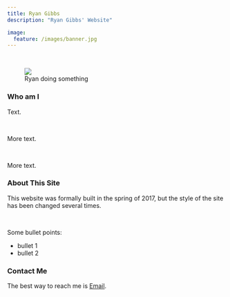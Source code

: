 ```yaml
---
title: Ryan Gibbs
description: "Ryan Gibbs' Website"

image:
  feature: /images/banner.jpg
---
```


<br />

<div class = "titled-image">
<figure class = "titled-image">
    <img src = "{{ site.url }}/images/RyanSomething.jpg">
    <figcaption>Ryan doing something</figcaption>
</figure>
</div>


### Who am I

Text. 

<br />

More text.

<br />

More text.


### About This Site

This website was formally built in the spring of 2017, but the style of the site has been changed several times. 

<br />

Some bullet points:
* bullet 1
* bullet 2

### Contact Me

The best way to reach me is [Email](mailto:rgibbs@g.hmc.edu).

